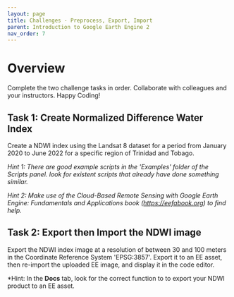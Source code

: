 ```yaml
---
layout: page
title: Challenges - Preprocess, Export, Import
parent: Introduction to Google Earth Engine 2
nav_order: 7
---
```


# Overview

Complete the two challenge tasks in order. Collaborate with colleagues and your instructors. Happy Coding!

## Task 1: Create Normalized Difference Water Index

Create a NDWI index using the Landsat 8 dataset for a period from January  2020 to June 2022 for a specific region of Trinidad and Tobago.

*Hint 1: There are good example scripts in the 'Examples' folder of the Scripts panel. look for existent scripts that already have done something similar.*

*Hint 2: Make use of the Cloud-Based Remote Sensing with Google Earth Engine: Fundamentals and Applications book (https://eefabook.org) to find help.*

## Task 2: Export then Import the NDWI image

Export the NDWI index image at a resolution of between 30 and 100 meters in the Coordinate Reference System 'EPSG:3857'. Export it to an EE asset, then re-import the uploaded EE image, and display it in the code editor.

*Hint: In the **Docs** tab, look for the correct function to to export your NDWI product to an EE asset.
